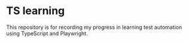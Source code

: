 # TS learning

This repository is for recording my progress in learning test automation using TypeScript and
Playwright.

